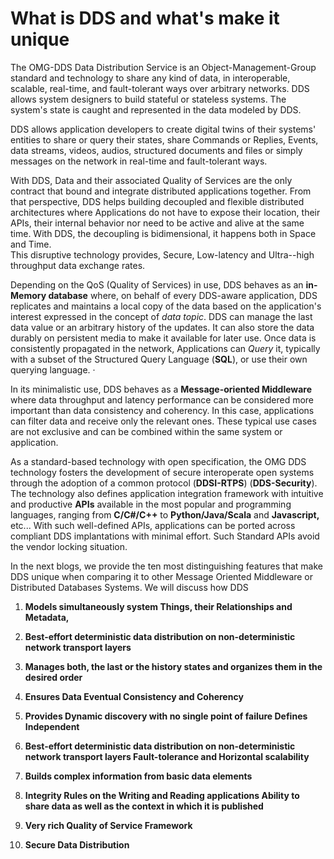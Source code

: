 # What is DDS and what's make it unique

The OMG-DDS Data Distribution Service is an Object-Management-Group
standard and technology to share any kind of data, in interoperable,
scalable, real-time, and fault-tolerant ways over arbitrary networks.
DDS allows system designers to build stateful or stateless systems. The
system's state is caught and represented in the data modeled by DDS.

DDS allows application developers to create digital twins of their
systems' entities to share or query their states, share Commands or
Replies, Events, data streams, videos, audios, structured documents and
files or simply messages on the network in real-time and fault-tolerant
ways.

With DDS, Data and their associated Quality of Services are the only
contract that bound and integrate distributed applications together.
From that perspective, DDS helps building decoupled and flexible
distributed architectures where Applications do not have to expose their
location, their APIs, their internal behavior nor need to be active and
alive at the same time. With DDS, the decoupling is bidimensional, it
happens both in Space and Time.\
This disruptive technology provides, Secure, Low-latency and Ultra--high
throughput data exchange rates.

Depending on the QoS (Quality of Services) in use, DDS behaves as an
**in-Memory database** where, on behalf of every DDS-aware application,
DDS replicates and maintains a local copy of the data based on the
application's interest expressed in the concept of *data topic*. DDS can
manage the last data value or an arbitrary history of the updates. It
can also store the data durably on persistent media to make it available
for later use. Once data is consistently propagated in the network,
Applications can *Query* it, typically with a subset of the Structured
Query Language (**SQL**), or use their own querying language. ·

In its minimalistic use, DDS behaves as a **Message-oriented
Middleware** where data throughput and latency performance can be
considered more important than data consistency and coherency. In this
case, applications can filter data and receive only the relevant ones.
These typical use cases are not exclusive and can be combined within the
same system or application.

As a standard-based technology with open specification, the OMG DDS
technology fosters the development of secure interoperate open systems
through the adoption of a common protocol (**DDSI-RTPS**)
(**DDS-Security**). The technology also defines application
integration framework with intuitive and productive **APIs** available
in the most popular and programming languages, ranging from **C/C#/C++**
to **Python/Java/Scala** and **Javascript,** etc\... With such
well-defined APIs, applications can be ported across compliant DDS
implantations with minimal effort. Such Standard APIs avoid the vendor
locking situation.

In the next blogs, we provide the ten most distinguishing features that
make DDS unique when comparing it to other Message Oriented Middleware
or Distributed Databases Systems. We will discuss how DDS

1.  **Models simultaneously system Things, their Relationships and
    Metadata,**

2.  **Best-effort deterministic data distribution on non-deterministic
    network transport layers**

3.  **Manages both, the last or the history states and organizes them in
    the desired order**

4.  **Ensures Data Eventual Consistency and Coherency**

5.  **Provides Dynamic discovery with no single point of failure Defines
    Independent**

6.  **Best-effort deterministic data distribution on non-deterministic
    network transport layers Fault-tolerance and Horizontal
    scalability**

7.  **Builds complex information from basic data elements**

8.  **Integrity Rules on the Writing and Reading applications Ability to
    share data as well as the context in which it is published**

9.  **Very rich Quality of Service Framework**

10. **Secure Data Distribution**
